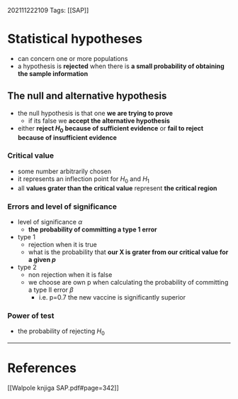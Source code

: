 202111222109
Tags: [[SAP]]

# Statistical hypotheses
- can concern one or more populations
- a hypothesis is **rejected** when there is **a small probability of obtaining the sample information** 


## The null and alternative hypothesis
-  the null hypothesis is that one **we are trying to prove**
	-  if its false we **accept the alternative hypothesis**
-  either **reject $H_0$ because of sufficient evidence** or **fail to reject because of insufficient evidence**

### Critical value
- some number arbitrarily chosen
- it represents an inflection point for $H_0$ and $H_1$
- all **values grater than the critical value** represent **the critical region**

 ### Errors and level of significance
 - level of significance $\alpha$
	 - **the probability of committing a type 1 error**
 - type 1
	 - rejection when it is true
	 - what is the probability that **our X is grater from our critical value for a given $p$**
 - type 2
	 - non rejection when it is false
	 - we choose are own p when calculating the probability of committing a type II error $\beta$
		 - i.e. p=0.7 the new vaccine is significantly superior

### Power of test
- the probability of rejecting $H_0$
---
# References
[[Walpole knjiga SAP.pdf#page=342]]